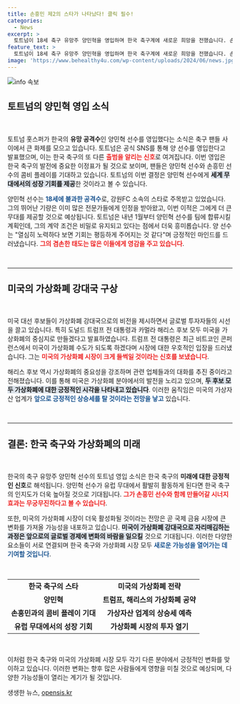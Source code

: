```yaml
---
title: 손흥민 제2의 스타가 나타났다! 클릭 필수!
categories:
  - News
excerpt: >
  토트넘이 18세 축구 유망주 양민혁을 영입하며 한국 축구계에 새로운 희망을 전했습니다. 손흥민의 조언 속에 더 큰 도약을 노리는 양 선수! 기대되는 두 선수의 활약을 함께 지켜보세요!
feature_text: >
  토트넘이 18세 축구 유망주 양민혁을 영입하며 한국 축구계에 새로운 희망을 전했습니다. 손흥민의 조언 속에 더 큰 도약을 노리는 양 선수! 기대되는 두 선수의 활약을 함께 지켜보세요!
image: 'https://www.behealthy4u.com/wp-content/uploads/2024/06/news.jpg'
---
```


<p><img src="https://www.behealthy4u.com/wp-content/uploads/2024/06/news.jpg" alt="info 속보" /></p>

<h2 data-ke-size="size26">토트넘의 양민혁 영입 소식</h2>

<p data-ke-size="size16">&nbsp;</p>

<p>토트넘 홋스퍼가 한국의 <b>유망 공격수</b>인 양민혁 선수를 영입했다는 소식은 축구 팬들 사이에서 큰 화제를 모으고 있습니다. 토트넘은 공식 SNS를 통해 양 선수를 영입한다고 발표했으며, 이는 한국 축구의 또 다른 <b><span style="color: #ee2323;">출범을 알리는 신호</span></b>로 여겨집니다. 이번 영입은 한국 축구의 발전에 중요한 이정표가 될 것으로 보이며, 팬들은 양민혁 선수와 손흥민 선수의 콤비 플레이를 기대하고 있습니다. 토트넘의 이번 결정은 양민혁 선수에게 <b><span style="background-color: #21538527;">세계 무대에서의 성장 기회를 제공</span></b>한 것이라고 볼 수 있습니다. </p>

<p>양민혁 선수는 <b><span style="color: #1a5490;">18세에 불과한 공격수</span></b>로, 강원FC 소속의 스타로 주목받고 있었습니다. 그의 뛰어난 기량은 이미 많은 전문가들에게 인정을 받아왔고, 이번 이적은 그에게 더 큰 무대를 제공할 것으로 예상됩니다. 토트넘은 내년 1월부터 양민혁 선수를 팀에 합류시킬 계획인데, 그의 계약 조건은 비밀로 유지되고 있다는 점에서 더욱 흥미롭습니다. 양 선수는 "열심히 노력하다 보면 기회는 평등하게 주어지는 것 같다"며 긍정적인 마인드를 드러냈습니다. <b><span style="color: #ee2323;">그의 겸손한 태도는 많은 이들에게 영감을 주고 있습니다</span></b>.</p>

<p data-ke-size="size16">&nbsp;</p>

<hr>

<h2 data-ke-size="size26">미국의 가상화폐 강대국 구상</h2>

<p data-ke-size="size16">&nbsp;</p>

<p>미국 대선 후보들이 가상화폐 강대국으로의 비전을 제시하면서 글로벌 투자자들의 시선을 끌고 있습니다. 특히 도널드 트럼프 전 대통령과 카멀라 해리스 후보 모두 미국을 가상화폐의 중심지로 만들겠다고 발표하였습니다. 트럼프 전 대통령은 최근 비트코인 콘퍼런스에서 미국이 가상화폐 수도가 되도록 하겠다며 시장에 대한 우호적인 입장을 드러냈습니다. 그는 <b><span style="color: #ee2323;">미국의 가상화폐 시장이 크게 들썩일 것이라는 신호를 보냈습니다</span></b>.</p>

<p>해리스 후보 역시 가상화폐의 중요성을 강조하며 관련 업체들과의 대화를 추진 중이라고 전해졌습니다. 이를 통해 미국은 가상화폐 분야에서의 발전을 노리고 있으며, <b><span style="background-color: #21538527;">두 후보 모두 가상화폐에 대한 긍정적인 시각을 나타내고 있습니다</span></b>. 이러한 움직임은 미국의 가상자산 업계가 <b><span style="color: #1a5490;">앞으로 긍정적인 상승세를 탈 것이라는 전망을 낳고</span></b> 있습니다.</p>

<p data-ke-size="size16">&nbsp;</p>

<hr>

<h2 data-ke-size="size26">결론: 한국 축구와 가상화폐의 미래</h2>

<p data-ke-size="size16">&nbsp;</p>

<p>한국의 축구 유망주 양민혁 선수의 토트넘 영입 소식은 한국 축구의 <b>미래에 대한 긍정적인 신호</b>로 해석됩니다. 양민혁 선수가 유럽 무대에서 활발히 활동하게 된다면 한국 축구의 인지도가 더욱 높아질 것으로 기대됩니다. <b><span style="color: #ee2323;">그가 손흥민 선수와 함께 만들어갈 시너지 효과는 무궁무진하다고 볼 수 있습니다</span></b>. </p>

<p>또한, 미국의 가상화폐 시장이 더욱 활성화될 것이라는 전망은 곧 국제 금융 시장에 큰 변화를 가져올 가능성을 내포하고 있습니다. <b><span style="background-color: #21538527;">미국이 가상화폐 강대국으로 자리매김하는 과정은 앞으로의 글로벌 경제에 변화의 바람을 일으킬</span></b> 것으로 기대됩니다. 이러한 다양한 요소들이 서로 연결되며 한국 축구와 가상화폐 시장 모두 <b><span style="color: #1a5490;">새로운 가능성을 열어가는 데 기여할 것입니다</span></b>.</p>

<p data-ke-size="size16">&nbsp;</p>

<table style="width: 100%;">
  <tr>
    <td style="text-align: center; height: 17px;"><b>한국 축구의 스타</b></td>
    <td style="text-align: center; height: 17px;"><b>미국의 가상화폐 전략</b></td>
  </tr>
  <tr>
    <td style="text-align: center; height: 17px;"><b>양민혁</b></td>
    <td style="text-align: center; height: 17px;"><b>트럼프, 해리스의 가상화폐 공약</b></td>
  </tr>
  <tr>
    <td style="text-align: center; height: 17px;"><b>손흥민과의 콤비 플레이 기대</b></td>
    <td style="text-align: center; height: 17px;"><b>가상자산 업계의 상승세 예측</b></td>
  </tr>
  <tr>
    <td style="text-align: center; height: 17px;"><b>유럽 무대에서의 성장 기회</b></td>
    <td style="text-align: center; height: 17px;"><b>가상화폐 시장의 투자 열기</b></td>
  </tr>
</table>

<p data-ke-size="size16">&nbsp;</p> 

<p>이처럼 한국 축구와 미국의 가상화폐 시장 모두 각기 다른 분야에서 긍정적인 변화를 맞이하고 있습니다. 이러한 변화는 향후 많은 사람들에게 영향을 미칠 것으로 예상되며, 다양한 가능성들이 열리는 계기가 될 것입니다.</p>
생생한 뉴스, <a href="https://opensis.kr" rel="dofollow">opensis.kr</a>


